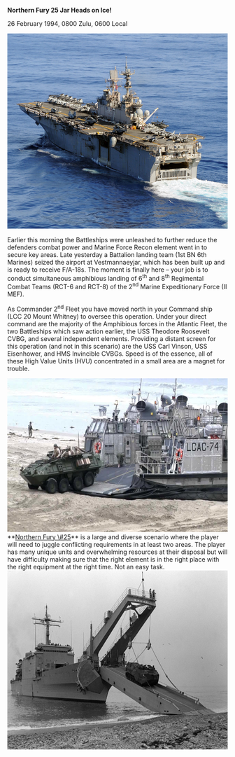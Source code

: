 **Northern Fury 25 Jar Heads on Ice!**

26 February 1994, 0800 Zulu, 0600 Local

<img src="/assets\images\aar\nf\nfpart2\nf25\image1.jpeg" style="width:6.5in;height:4.64306in" alt="A picture containing outdoor, water, ship, watercraft Description automatically generated" />

Earlier this morning the Battleships were unleashed to further reduce
the defenders combat power and Marine Force Recon element went in to
secure key areas. Late yesterday a Battalion landing team (1st BN 6th
Marines) seized the airport at Vestmannaeyjar, which has been built up
and is ready to receive F/A-18s. The moment is finally here – your job
is to conduct simultaneous amphibious landing of 6<sup>th</sup> and
8<sup>th</sup> Regimental Combat Teams (RCT-6 and RCT-8) of the
2<sup>nd</sup> Marine Expeditionary Force (II MEF).

As Commander 2<sup>nd</sup> Fleet you have moved north in your Command
ship (LCC 20 Mount Whitney) to oversee this operation. Under your direct
command are the majority of the Amphibious forces in the Atlantic Fleet,
the two Battleships which saw action earlier, the USS Theodore Roosevelt
CVBG, and several independent elements. Providing a distant screen for
this operation (and not in this scenario) are the USS Carl Vinson, USS
Eisenhower, and HMS Invincible CVBGs. Speed is of the essence, all of
these High Value Units (HVU) concentrated in a small area are a magnet
for trouble.

<img src="/assets\images\aar\nf\nfpart2\nf25\image2.jpeg" style="width:6.5in;height:3.65625in" alt="LCAC Air-Cushion Vehicle Landing &amp;amp; Unloading LAV-25 Amphibious Vehicle - YouTube" />
**<u>Northern Fury \#25</u>** is a large and diverse scenario where the
player will need to juggle conflicting requirements in at least two
areas. The player has many unique units and overwhelming resources at
their disposal but will have difficulty making sure that the right
element is in the right place with the right equipment at the right
time. Not an easy task.

<img src="/assets\images\aar\nf\nfpart2\nf25\image3.jpeg" style="width:6.5in;height:4.26389in" alt="USN – Retired Landing Ships – The Searchers" />
